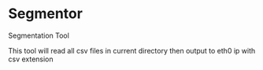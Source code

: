 # Segmentor
Segmentation Tool

This tool will read all csv files in current directory then output to eth0 ip with csv extension
